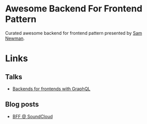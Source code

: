# Awesome Backend For Frontend Pattern

Curated awesome backend for frontend pattern presented by [Sam Newman](https://samnewman.io/).


# Links
## Talks
* [Backends for frontends with GraphQL](https://youtu.be/GLp2RccPPIo)

## Blog posts
* [BFF @ SoundCloud](https://www.thoughtworks.com/insights/blog/bff-soundcloud)
